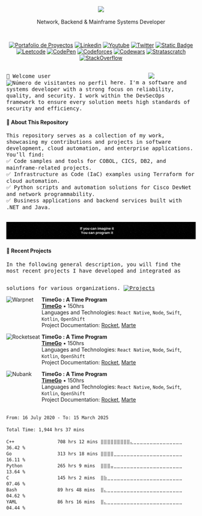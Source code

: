 <div align="center">
  <picture>
    <source media="(prefers-color-scheme: dark)" srcset="https://readme-typing-svg.demolab.com?font=Inter&weight=600&size=38&duration=3500&pause=1500&color=F7F7F7&center=true&vCenter=true&random=false&width=800&height=60&lines=Hi+there!+I'm+pigolitsyn_m%F0%9F%91%8B" />
    <img src="https://readme-typing-svg.demolab.com?font=Inter&weight=600&size=38&duration=3500&pause=1500&color=F7F7F7&center=true&vCenter=true&random=false&width=800&height=60&lines=Hi+there!+I'm+Joseph%F0%9F%91%8B" />
  </picture>
  <p style="text-align: center;">Network, Backend & Mainframe Systems Developer</p>
  <br>
</div>

<!-- Badges de Redes Sociales -->
<div align="center">
  <!-- Redes Sociales -->
  <p>
    <a href="https://josephgallegos.my"><img alt="Portafolio de Proyectos" src="https://img.shields.io/badge/-About Me!-41454A?style=flat-square&logo=Awwwards&logoColor=41454A&labelColor=FFFFFF&link=https%3A%2F%2Fmistral.mi"></a>
    <a href="https://www.linkedin.com/in/jaremgallegos/"><img alt="Linkedin" src="https://img.shields.io/badge/-%40jaremgallegos-FFFFFF?style=flat-square&logo=LogMeIn&logoColor=FFFFFF&labelColor=0073B2&link=www.linkedin.com%2Fin%2Fjaremgallegos"></a>
    <a href="https://www.youtube.com/@JaremJ.Gallegos"><img alt="Youtube" src="https://img.shields.io/badge/-%40JaremJ.Gallegos-FF0000?style=flat-square&logo=Youtube&logoColor=FF0000&labelColor=FFFFFF&link=https%3A%2F%2Fwww.youtube.com%2F%40JaremJ.Gallegos"></a> 
    <a href="https://twitter.com/Jarem_Gallegos"><img alt="Twitter" src="https://img.shields.io/badge/-%40Jarem_Gallegos-%23000000?style=flat-square&logo=X&logoColor=%23000000&labelColor=FFFFFF&link=https%3A%2F%2Ftwitter.com%2FJarem_Gallegos"></a> 
    <a href="mailto:jaremgallegosis@gmail.com?cc=&bcc=&subject=Notice%20of%20My%20Profile&body=Hello%20Joseph%20Gallegos%2C%0A%0AI%20hope%20you%20are%20doing%20well.%20I%20noticed%20your%20profile%20and%20was%20wondering%20if%20it%20would%20be%20convenient%20for%20us%20to%20connect%20or%20exchange%20contact%20information%2C%20given%20that%20we%20share%20similar%20interests%20or%20goals.%20Please%20let%20me%20know%20how%20best%20to%20proceed.%20I%20am%20happy%20to%20provide%20more%20details%20about%20my%20background%2C%20expertise%2C%20or%20availability.%0A%0AThank%20you%20for%20considering%20this%20opportunity.%0A%0ABest%20regards%2C%0A%5BYour%20Full%20Name%5D%0A%5BYour%20Position%2FTitle%5D%0A%5BYour%20Contact%20Information%20(e.g.%2C%20phone%20number%2C%20email)%5D"><img alt="Static Badge" src="https://img.shields.io/badge/-%40Jarem_Gallegos-%23FFFFFF?style=flat-square&logo=Gmail&logoColor=%23FFFFFF&labelColor=%23EA4335&link=mailto%3Ajaremgallegosis%40gmail.com%3Fcc%3D%26bcc%3D%26subject%3DNotice%2520of%2520My%2520Profile%26body%3DHello%2520Joseph%2520Gallegos%252C%250A%250AI%2520hope%2520you%2520are%2520doing%2520well.%2520I%2520noticed%2520your%2520profile%2520and%2520was%2520wondering%2520if%2520it%2520would%2520be%2520convenient%2520for%2520us%2520to%2520connect%2520or%2520exchange%2520contact%2520information%252C%2520given%2520that%2520we%2520share%2520similar%2520interests%2520or%2520goals.%2520Please%2520let%2520me%2520know%2520how%2520best%2520to%2520proceed.%2520I%2520am%2520happy%2520to%2520provide%2520more%2520details%2520about%2520my%2520background%252C%2520expertise%252C%2520or%2520availability.%250A%250AThank%2520you%2520for%2520considering%2520this%2520opportunity.%250A%250ABest%2520regards%252C%250A%255BYour%2520Full%2520Name%255D%250A%255BYour%2520Position%252FTitle%255D%250A%255BYour%2520Contact%2520Information%2520(e.g.%252C%2520phone%2520number%252C%2520email)%255D"></a>
    <br>
    <!-- Perfiles Personales -->
    <a href="https://leetcode.com/JaremGallegos/"><img alt="Leetcode" src="https://img.shields.io/badge/-LEETCODE-%23000000?style=for-the-badge&logo=LeetCode&logoColor=%23ffffff&link=https%3A%2F%2Fleetcode.com%2FJaremGallegos%2F"></a>
    <a href="https://codepen.io/JaremGallegos/"><img alt="CodePen" src="https://img.shields.io/badge/-CODEPEN-%23000000?style=for-the-badge&logo=CodePen&link=https%3A%2F%2Fcodepen.io%2FJaremGallegos"></a>
    <a href="https://codeforces.com/profile/JaBroenMan/"><img alt="Codeforces" src="https://img.shields.io/badge/-CODEFORCES-%23000000?style=for-the-badge&logo=Codeforces&logoColor=%23ffffff&link=https%3A%2F%2Fcodeforces.com%2Fprofile%2FJaBroenMan"></a>
    <a href="https://www.codewars.com/users/JaremGallegos/stats/"><img alt="Codewars" src="https://img.shields.io/badge/-CODEWARS-%23000000?style=for-the-badge&logo=Codewars&logoColor=%23ffffff&link=https%3A%2F%2Fcodeforces.com%2Fprofile%2FJaBroenMan"></a>
    <a href="https://platform.stratascratch.com/user/Jarem/"><img alt="Stratascratch" src="https://img.shields.io/badge/-STRATASCRATCH-%23000000?style=for-the-badge&logo=NextBillion.ai&logoColor=%23ffffff&link=https%3A%2F%2Fplatform.stratascratch.com%2Fuser%2FJarem"></a>
    <a href="https://es.stackoverflow.com/users/270093/joseph-gallegos/"><img alt="StackOverflow" src="https://img.shields.io/badge/-Stack%20Overflow-%23000000?style=for-the-badge&logo=stackoverflow&logoColor=%23ffffff&link=https%3A%2F%2Fes.stackoverflow.com%2Fusers%2F270093%2Fjoseph-gallegos"></a>
  </p>
</div>

<br/>

<!-- Descripcion mas sobre mi -->
<a href="https://josephgallegos.my">
  <img align="right" width="25%" src="https://private-user-images.githubusercontent.com/139504059/423187798-8dcca9bb-1fb2-445c-bfd3-04ed10fd367a.png?jwt=eyJhbGciOiJIUzI1NiIsInR5cCI6IkpXVCJ9.eyJpc3MiOiJnaXRodWIuY29tIiwiYXVkIjoicmF3LmdpdGh1YnVzZXJjb250ZW50LmNvbSIsImtleSI6ImtleTUiLCJleHAiOjE3NDIxMDQwNTgsIm5iZiI6MTc0MjEwMzc1OCwicGF0aCI6Ii8xMzk1MDQwNTkvNDIzMTg3Nzk4LThkY2NhOWJiLTFmYjItNDQ1Yy1iZmQzLTA0ZWQxMGZkMzY3YS5wbmc_WC1BbXotQWxnb3JpdGhtPUFXUzQtSE1BQy1TSEEyNTYmWC1BbXotQ3JlZGVudGlhbD1BS0lBVkNPRFlMU0E1M1BRSzRaQSUyRjIwMjUwMzE2JTJGdXMtZWFzdC0xJTJGczMlMkZhd3M0X3JlcXVlc3QmWC1BbXotRGF0ZT0yMDI1MDMxNlQwNTQyMzhaJlgtQW16LUV4cGlyZXM9MzAwJlgtQW16LVNpZ25hdHVyZT02NWQwNTM0M2JjMDg2MjJhNGU3NjhiN2Y2NjBhMDNmOTc5MDFmZDUyN2VjMGQ5MzgzMjQxOTY5OTE5YWI5NjYxJlgtQW16LVNpZ25lZEhlYWRlcnM9aG9zdCJ9.I37JIv3N0vquLmKYWRwWYQgVoXuA1be5_9XNRSgFqHQ">
</a>

<samp>
👋 Welcome user <img align="center" width="12%" src="https://profile-counter.glitch.me/iuricode/count.svg" alt="Número de visitantes no perfil"/> here. I'm a software and systems developer with a strong focus on reliability, quality, and security. I work within the DevSecOps framework to ensure every solution meets high standards of security and efficiency.
</samp>

<h4>📌 About This Repository</h4>
<samp>
This repository serves as a collection of my work, showcasing my contributions and projects in software development, cloud automation, and enterprise applications. You’ll find:<br>
✅ Code samples and tools for COBOL, CICS, DB2, and mainframe-related projects.<br>
✅ Infrastructure as Code (IaC) examples using Terraform for cloud automation.<br>
✅ Python scripts and automation solutions for Cisco DevNet and network programmability.<br>
✅ Business applications and backend services built with .NET and Java.<br>
</samp><br>

<!-- Message center -->
<p align="center">
  <img src="PhraseBanner.gif" alt="Message Jarem"/>
</p>

<div style="margin-bottom: 10px;">
  <h4>📌 Recent Projects</h4>
  <samp>In the following general description, you will find the most recent projects I have developed and integrated as solutions for various organizations. <a href="https://github.com/JaremGallegos?tab=repositories&q=&type=&language=&sort=name"><img alt="Projects" src="https://img.shields.io/badge/-%F0%9F%9A%80%20More%20Projects-%23FFFFFF?logo=gIThUB&labelColor=000000" width="10%" style="margin-top: 30px"></a></samp>
</div>
<div>
  
<!-- Mis Proyectos-->
[<img align="left" height="94px" width="94px" alt="Warpnet" src="https://www.spacex.com/static/images/share.jpg"/>](https://www.spacex.com/)

**TimeGo : A Time Program** \
[**TimeGo**](https://www.spacex.com/) • 150hrs \
Languages ​​and Technologies: `React Native`, `Node`, `Swift`, `Kotlin`, `OpenShift` \
Project Documentation: [Rocket](https://www.spacex.com/), [Marte](<https://pt.wikipedia.org/wiki/Marte_(planeta)>)
<br/>


[<img align="left" height="94px" width="94px" alt="Rocketseat" src="https://yt3.ggpht.com/ytc/AKedOLQkXnYChXAHOeBQLzwhk1_BHYgUXs6ITQOakoeNoQ=s900-c-k-c0x00ffffff-no-rj"/>](https://rocketseat.com.br/)

**TimeGo : A Time Program** \
[**TimeGo**](https://www.spacex.com/) • 150hrs \
Languages ​​and Technologies: `React Native`, `Node`, `Swift`, `Kotlin`, `OpenShift` \
Project Documentation: [Rocket](https://www.spacex.com/), [Marte](<https://pt.wikipedia.org/wiki/Marte_(planeta)>)
<br/>



[<img align="left" height="94px" width="94px" alt="Nubank" src="https://nubank.com.br/images/nu-icon.png?v=2"/>](https://nubank.com.br/)

**TimeGo : A Time Program** \
[**TimeGo**](https://www.spacex.com/) • 150hrs \
Languages ​​and Technologies: `React Native`, `Node`, `Swift`, `Kotlin`, `OpenShift` \
Project Documentation: [Rocket](https://www.spacex.com/), [Marte](<https://pt.wikipedia.org/wiki/Marte_(planeta)>)
<br/><br/>

</div>

```text
From: 16 July 2020 - To: 15 March 2025

Total Time: 1,944 hrs 37 mins

C++                708 hrs 12 mins ⣿⣿⣿⣿⣿⣿⣿⣿⣿⣄⣀⣀⣀⣀⣀⣀⣀⣀⣀⣀⣀⣀⣀⣀⣀   36.42 %
Go                 313 hrs 18 mins ⣿⣿⣿⣿⣀⣀⣀⣀⣀⣀⣀⣀⣀⣀⣀⣀⣀⣀⣀⣀⣀⣀⣀⣀⣀   16.11 %
Python             265 hrs 9 mins  ⣿⣿⣿⣤⣀⣀⣀⣀⣀⣀⣀⣀⣀⣀⣀⣀⣀⣀⣀⣀⣀⣀⣀⣀⣀   13.64 %
C                  145 hrs 2 mins  ⣿⣷⣀⣀⣀⣀⣀⣀⣀⣀⣀⣀⣀⣀⣀⣀⣀⣀⣀⣀⣀⣀⣀⣀⣀   07.46 %
Bash               89 hrs 48 mins  ⣿⣄⣀⣀⣀⣀⣀⣀⣀⣀⣀⣀⣀⣀⣀⣀⣀⣀⣀⣀⣀⣀⣀⣀⣀   04.62 %
YAML               86 hrs 16 mins  ⣿⣄⣀⣀⣀⣀⣀⣀⣀⣀⣀⣀⣀⣀⣀⣀⣀⣀⣀⣀⣀⣀⣀⣀⣀   04.44 %
```
